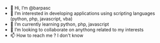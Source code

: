 - 👋 Hi, I’m @barpasc
- 👀 I’m interested in developing applications using scripting languages (python, php, javascript, vba)
- 🌱 I’m currently learning python, php, javascript
- 💞️ I’m looking to collaborate on anythong related to my interests
- 📫 How to reach me ? I don't know

<!---
barpasc/barpasc is a ✨ special ✨ repository because its `README.md` (this file) appears on your GitHub profile.
You can click the Preview link to take a look at your changes.
--->
